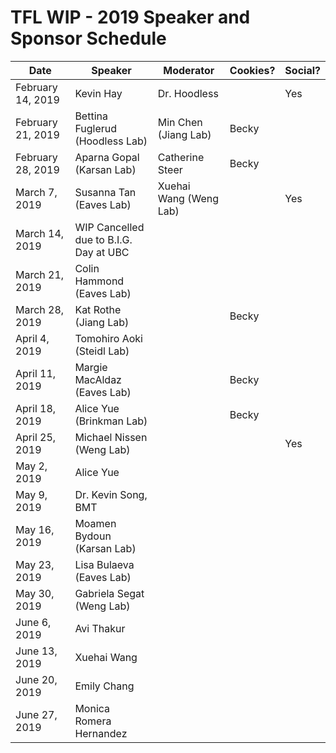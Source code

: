 # TFL WIP - 2019 Speaker and Sponsor Schedule

| Date              | Speaker                                | Moderator              | Cookies? | Social? |
|-------------------|----------------------------------------|------------------------|----------|---------|
| February 14, 2019 | Kevin Hay                              | Dr. Hoodless           |          | Yes     |
| February 21, 2019 | Bettina Fuglerud (Hoodless Lab)        | Min Chen (Jiang Lab)   | Becky    |         |
| February 28, 2019 | Aparna Gopal (Karsan Lab)              | Catherine Steer        | Becky    |         |
| March 7, 2019     | Susanna Tan (Eaves Lab)                | Xuehai Wang (Weng Lab) |          | Yes     |
| March 14, 2019    | WIP Cancelled due to B.I.G. Day at UBC |                        |          |         |
| March 21, 2019    | Colin Hammond (Eaves Lab)              |                        |          |         |
| March 28, 2019    | Kat Rothe (Jiang Lab)                  |                        | Becky    |         |
| April 4, 2019     | Tomohiro Aoki (Steidl Lab)             |                        |          |         |
| April 11, 2019    | Margie MacAldaz (Eaves Lab)            |                        | Becky    |         |
| April 18, 2019    | Alice Yue (Brinkman Lab)               |                        | Becky    |         |
| April 25, 2019    | Michael Nissen (Weng Lab)              |                        |          | Yes     |
| May 2, 2019       | Alice Yue                              |                        |          |         |
| May 9, 2019       | Dr. Kevin Song, BMT                    |                        |          |         |
| May 16, 2019      | Moamen Bydoun (Karsan Lab)             |                        |          |         |
| May 23, 2019      | Lisa Bulaeva (Eaves Lab)               |                        |          |         |
| May 30, 2019      | Gabriela Segat (Weng Lab)              |                        |          |         |
| June 6, 2019      | Avi Thakur                             |                        |          |         |
| June 13, 2019     | Xuehai Wang                            |                        |          |         |
| June 20, 2019     | Emily Chang                            |                        |          |         |
| June 27, 2019     | Monica Romera Hernandez                |                        |          |         |
